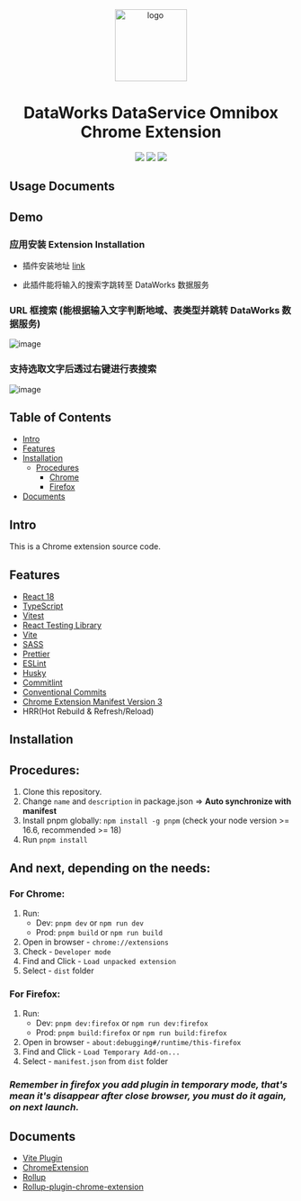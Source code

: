 <div align="center">
<img src="https://img.alicdn.com/imgextra/i1/O1CN01u78nry26XN8tJH5em_!!6000000007671-2-tps-255-255.png" width="128" height="128" alt="logo"/>
<h1>DataWorks DataService Omnibox Chrome Extension</h1>

![](https://img.shields.io/badge/React-61DAFB?style=flat-square&logo=react&logoColor=black)
![](https://img.shields.io/badge/Typescript-3178C6?style=flat-square&logo=typescript&logoColor=white)
![](https://badges.aleen42.com/src/vitejs.svg)

</div>

## Usage Documents

## Demo

### 应用安装 Extension Installation 

- 插件安装地址 [link](https://chromewebstore.google.com/detail/%E9%98%BF%E9%87%8C%E4%BA%91%E6%95%B0%E6%8D%AE%E5%9C%B0%E5%9B%BE%E6%90%9C%E7%B4%A2/jepgnngepfkgbnmiojimhengljiofeee?hl=en)

- 此插件能将输入的搜索字跳转至 DataWorks 数据服务

### URL 框搜索 (能根据输入文字判断地域、表类型并跳转 DataWorks 数据服务)
![image](https://img.alicdn.com/imgextra/i3/O1CN01yIVWzt1y9XbjJnNkf_!!6000000006536-0-tps-1280-800.jpg)

### 支持选取文字后透过右键进行表搜索
![image](https://img.alicdn.com/imgextra/i4/O1CN01o6jwTI1DOquHSGW2p_!!6000000000207-0-tps-1280-800.jpg)

## Table of Contents

- [Intro](#intro)
- [Features](#features)
- [Installation](#installation)
    - [Procedures](#procedures)
        - [Chrome](#chrome)
        - [Firefox](#firefox)
- [Documents](#documents)

## Intro <a name="intro"></a>

This is a Chrome extension source code.

## Features <a name="features"></a>

- [React 18](https://reactjs.org/)
- [TypeScript](https://www.typescriptlang.org/)
- [Vitest](https://vitest.dev/)
- [React Testing Library](https://testing-library.com/docs/react-testing-library/intro/)
- [Vite](https://vitejs.dev/)
- [SASS](https://sass-lang.com/)
- [Prettier](https://prettier.io/)
- [ESLint](https://eslint.org/)
- [Husky](https://typicode.github.io/husky/getting-started.html#automatic-recommended)
- [Commitlint](https://commitlint.js.org/#/guides-local-setup?id=install-commitlint)
- [Conventional Commits](https://www.conventionalcommits.org/en/v1.0.0/#summary)
- [Chrome Extension Manifest Version 3](https://developer.chrome.com/docs/extensions/mv3/intro/)
- HRR(Hot Rebuild & Refresh/Reload)

## Installation <a name="installation"></a>

## Procedures: <a name="procedures"></a>

1. Clone this repository.
2. Change `name` and `description` in package.json => **Auto synchronize with manifest**
3. Install pnpm globally: `npm install -g pnpm` (check your node version >= 16.6, recommended >= 18)
4. Run `pnpm install`

## And next, depending on the needs:

### For Chrome: <a name="chrome"></a>

1. Run:
    - Dev: `pnpm dev` or `npm run dev`
    - Prod: `pnpm build` or `npm run build`
2. Open in browser - `chrome://extensions`
3. Check - `Developer mode`
4. Find and Click - `Load unpacked extension`
5. Select - `dist` folder

### For Firefox: <a name="firefox"></a>

1. Run:
    - Dev: `pnpm dev:firefox` or `npm run dev:firefox`
    - Prod: `pnpm build:firefox` or `npm run build:firefox`
2. Open in browser - `about:debugging#/runtime/this-firefox`
3. Find and Click - `Load Temporary Add-on...`
4. Select - `manifest.json` from `dist` folder

### <i>Remember in firefox you add plugin in temporary mode, that's mean it's disappear after close browser, you must do it again, on next launch.</i>

## Documents <a name="documents"></a>

- [Vite Plugin](https://vitejs.dev/guide/api-plugin.html)
- [ChromeExtension](https://developer.chrome.com/docs/extensions/mv3/)
- [Rollup](https://rollupjs.org/guide/en/)
- [Rollup-plugin-chrome-extension](https://www.extend-chrome.dev/rollup-plugin)

